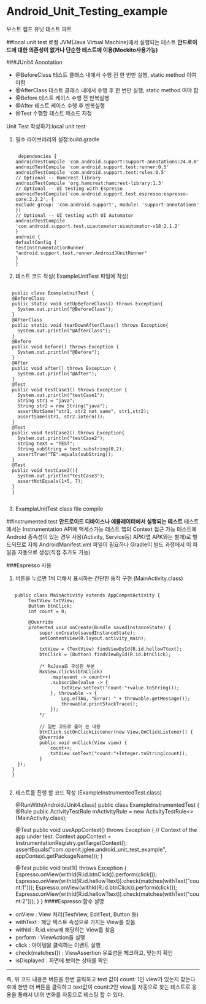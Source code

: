 # Android_Unit_Testing_example
부스트 캠프 유닛 테스트 파트

##local unit test
로컬 JVM(Java Virtual Machine)에서 실행되는 테스트
**안드로이드에 대한 의존성이 없거나 단순한 테스트에 이용(Mockito사용가능)**

###JUnit4 Annotation
* @BeforeClass 테스트 클래스 내에서 수행 전 한 번만 실행, static method 이여야함
* @AfterClass 테스트 클래스 내에서 수행 후 한 번만 실행, static method 여야 함
* @Before 테스트 케이스 수행 전 반복실행
* @After 테스트 케이스 수행 후 반복실행
* @Test 수행할 테스트 메소드 지정

Unit Test 작성하기:local unit test

1. 필수 라이브러리와 설정:build.gradle
   <pre><code>
    dependencies {
   androidTestCompile 'com.android.support:support-annotations:24.0.0'
   androidTestCompile 'com.android.support.test:runner:0.5'
   androidTestCompile 'com.android.support.test:rules:0.5'
   // Optional -- Hamcrest library
   androidTestCompile 'org.hamcrest:hamcrest-library:1.3'
   // Optional -- UI testing with Espresso
   androidTestCompile('com.android.support.test.espresso:espresso-core:2.2.2', {
   exclude group: 'com.android.support', module: 'support-annotations'
   })
   // Optional -- UI testing with UI Automator
   androidTestCompile 'com.android.support.test.uiautomator:uiautomator-v18:2.1.2'
   }
   android {
   defaultConfig {
   testInstrumentationRunner "android.support.test.runner.AndroidJUnitRunner"
   }
   }
   </code></pre>

2. 테스트 코드 작성( ExampleUnitTest 파일에 작성)
  <pre><code>
  public class ExampleUnitTest {
  @BeforeClass
  public static void setUpBeforeClass() throws Exception{
  	System.out.println("@BeforeClass");
  }
  @AfterClass
  public static void tearDownAfterClass() throws Exception{
  	System.out.println("@AfterClass");
  }
  @Before
  public void before() throws Exception {
  	System.out.println("@Before");
  }
  @After
  public void after() throws Exception {
  	System.out.println("@After");
  }
  @Test
  public void testCase1() throws Exception {
    System.out.println("testCase1");
    String str1 = "java";
    String str2 = new String("java");
    assertNotSame("str1, str2 not same", str1,str2);
  	assertSame(str1, str2.intern());
  }
  @Test
  public void testCase2() throws Exception{
    System.out.println("testCase2");
    String text = "TEST";
    String subString = text.substring(0,2);
    assertTrue("TE".equals(subString));
  }
  @Test
  public void testCase3(){
    System.out.println("testCase3");
    assertNotEquals(1+5, 7);
  }
  }
  </code></pre>
3. ExamplaUnitTest class file compile

##instrumented test
**안드로이드 디바이스나 에뮬레이터에서 실행되는 테스트**
테스트에서는 Instrumentation API에 액세스가능 테스트 앱의 Context 접근 가능
테스트에 Android 종속성이 있는 경우 사용(Activity, Service등)
APK(앱 APK와는 별개)로 빌드되므로 자체 AndroidManifest.xml 파일이 필요하나
Gradle이 빌드 과정에서 이 파일을 자동으로 생성(직접 추가도 가능)

###Espresso 사용
1. 버튼을 누르면 1씩 더해서 표시하는 간단한 동작 구현 (MainActivity.class)
  <pre><code>
   public class MainActivity extends AppCompatActivity {
   		TextView txtView;
   		Button btnClick;
   		int count = 0;
   		
   		@Override
   		protected void onCreate(Bundle savedInstanceState) {
   	    	super.onCreate(savedInstanceState);
   	    	setContentView(R.layout.activity_main);
   	
   	    	txtView = (TextView) findViewById(R.id.hellowTtext);
   	    	btnClick = (Button) findViewById(R.id.btnClick);
   			
   			/* RxJava로 구성된 부분
   	    	RxView.clicks(btnClick)
   	            .map(event -> count++)
   	            .subscribe(value -> {
   	                txtView.setText("count:"+value.toString());
   	            }, throwable -> {
   	                Log.e(TAG, "Error: " + throwable.getMessage());
   	                throwable.printStackTrace();
   	            });
   	        */
   	        
   	        // 일반 코드로 풀어 쓴 내용
   	   		btnClick.setOnClickListener(new View.OnClickListener() {
   	        @Override
   	        public void onClick(View view) {
   	            count++;
   	            txtView.setText("count:"+Integer.toString(count));
   	        }
  	});
  }
  }
  </pre></code>
2. 테스트를 진행 할 코드 작성 (ExampleInstrumentedTest.class)

    @RunWith(AndroidJUnit4.class)
    public class ExampleInstrumentedTest {
      @Rule
      public ActivityTestRule mActivityRule = new ActivityTestRule<>(MainActivity.class);

      @Test
      public void useAppContext() throws Exception {
          // Context of the app under test.
          Context appContext = InstrumentationRegistry.getTargetContext();
          assertEquals("com.openit.jglee.android_unit_test_example", appContext.getPackageName());
      }

      @Test
      public void test1() throws Exception {
          Espresso.onView(withId(R.id.btnClick)).perform(click());
          Espresso.onView(withId(R.id.hellowTtext)).check(matches(withText("count:1")));
          Espresso.onView(withId(R.id.btnClick)).perform(click());
          Espresso.onView(withId(R.id.hellowTtext)).check(matches(withText("count:2")));
      }
     }
####Espresso:함수 설명
* onView : View 처리(TestView, EditText, Button 등)
* withText : 해당 텍스트 속성으로 가지는 View를 찾음
* withId : R.id.view에 해당하는 View를 찾음
* perform : ViewAction을 실행
* click : 아이템을 클릭하는 이벤트 실행
* check(matches()) : ViewAssertion 유효성을 체크하고, 맞는지 확인
* isDisplayed : 화면에 보이는 상태를 확인
- - -
즉, 위 코드 내용은 버튼을 한번 클릭하고 text 값이 count: 1인 view가 있는지 찾는다.
후에 한번 더 버튼을 클릭하고 text값이 count:2인 view를 자동으로 찾는 테스트로 응용을 통해서 UI의 변화를 자동으로 테스팅 할 수 있다.